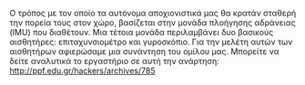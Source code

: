 Ο τρόπος με τον οποίο τα αυτόνομα αποχιονιστικά μας θα κρατάν σταθερή την πορεία τους στον χώρο, βασίζεται στην μονάδα πλοήγησης αδράνειας (IMU) που διαθέτουν. Μια τέτοια μονάδα περιλαμβάνει δυο βασικούς αισθητήρες: επιταχυνσιομέτρο και γυροσκόπιο. Για την μελέτη αυτών των αισθητήρων αφιερώσαμε μια συνάντηση του ομίλου μας. Μπορείτε να δείτε αναλυτικά το εργαστήριο σε αυτή την ανάρτηση: http://ppf.edu.gr/hackers/archives/785
